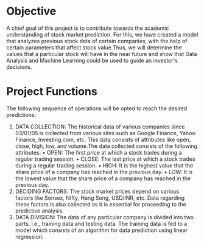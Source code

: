 # Objective
A chief goal of this project is to contribute towards the academic understanding of stock market prediction.
For this, we have created a model that analyzes previous stock data of certain companies, with the help of certain parameters that affect stock value.Thus, we will determine the values that a particular stock will have in the near future and show that Data Analysis and Machine Learning could be used to guide an investor's decisions.
# Project Functions
The following sequence of operations will be opted to reach the desired predictions:
1. DATA COLLECTION: The historical data of various companies since 03/01/05 is collected from various sites such as Google Finance, Yahoo Finance, Investing.com, etc. This data consists of attributes like open, close, high, low, and volume.The data collected consists of the following attributes:
• OPEN: The first price at which a stock trades during a regular trading session.
• CLOSE: The last price at which a stock trades during a regular trading session.
• HIGH: It is the highest value that the share price of a company has reached in the previous day.
• LOW: It is the lowest value that the share price of a company has reached in the previous day.
2. DECIDING FACTORS: The stock market prices depend on various factors like Sensex, Nifty, Hang Seng, USD/INR, etc. Data regarding these factors is also collected as it is essential for proceeding to the predictive analysis.
3. DATA DIVISION: The data of any particular company is divided into two parts, i.e., training data and testing data. The training data is fed to a model which consists of an algorithm for data prediction using linear regression.
